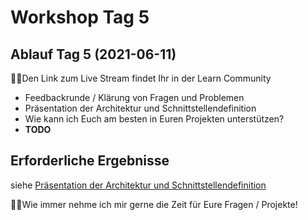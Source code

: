 # Workshop Tag 5

## Ablauf Tag 5 (2021-06-11)

💁‍♀️Den Link zum Live Stream findet Ihr in der Learn Community

- Feedbackrunde / Klärung von Fragen und Problemen
- Präsentation der Architektur und Schnittstellendefinition
- Wie kann ich Euch am besten in Euren Projekten unterstützen?
- **TODO**

## Erforderliche Ergebnisse

siehe [Präsentation der Architektur und Schnittstellendefinition](https://github.com/florianwachs/AspNetWebservicesCourse/blob/main/course/00_exam/readme.md#pr%C3%A4sentation-der-architektur-und-schnittstellendefinition)

💁‍♀️Wie immer nehme ich mir gerne die Zeit für Eure Fragen / Projekte!
